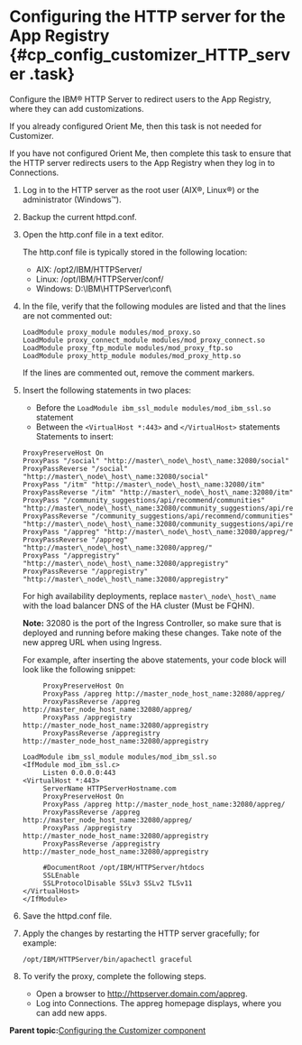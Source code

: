 # Configuring the HTTP server for the App Registry {#cp_config_customizer_HTTP_server .task}

Configure the IBM® HTTP Server to redirect users to the App Registry, where they can add customizations.

If you already configured Orient Me, then this task is not needed for Customizer.

If you have not configured Orient Me, then complete this task to ensure that the HTTP server redirects users to the App Registry when they log in to Connections.

1.  Log in to the HTTP server as the root user \(AIX®, Linux®\) or the administrator \(Windows™\).

2.  Backup the current httpd.conf.

3.  Open the http.conf file in a text editor.

    The http.conf file is typically stored in the following location:

    -   AIX: /opt2/IBM/HTTPServer/
    -   Linux: /opt/IBM/HTTPServer/conf/
    -   Windows: D:\\IBM\\HTTPServer\\conf\\
4.  In the file, verify that the following modules are listed and that the lines are not commented out:

    ```
    LoadModule proxy_module modules/mod_proxy.so 
    LoadModule proxy_connect_module modules/mod_proxy_connect.so 
    LoadModule proxy_ftp_module modules/mod_proxy_ftp.so 
    LoadModule proxy_http_module modules/mod_proxy_http.so 
    ```

    If the lines are commented out, remove the comment markers.

5.  Insert the following statements in two places:

    -   Before the `LoadModule ibm_ssl_module modules/mod_ibm_ssl.so` statement
    -   Between the `<VirtualHost *:443>` and `</VirtualHost>` statements
    Statements to insert:

    ```
    ProxyPreserveHost On
    ProxyPass "/social" "http://master\_node\_host\_name:32080/social" 
    ProxyPassReverse "/social" "http://master\_node\_host\_name:32080/social" 
    ProxyPass "/itm" "http://master\_node\_host\_name:32080/itm" 
    ProxyPassReverse "/itm" "http://master\_node\_host\_name:32080/itm"
    ProxyPass "/community_suggestions/api/recommend/communities" "http://master\_node\_host\_name:32080/community_suggestions/api/recommend/communities"
    ProxyPassReverse "/community_suggestions/api/recommend/communities" "http://master\_node\_host\_name:32080/community_suggestions/api/recommend/communities"
    ProxyPass "/appreg" "http://master\_node\_host\_name:32080/appreg/"
    ProxyPassReverse "/appreg" "http://master\_node\_host\_name:32080/appreg/"
    ProxyPass "/appregistry" "http://master\_node\_host\_name:32080/appregistry" 
    ProxyPassReverse "/appregistry" "http://master\_node\_host\_name:32080/appregistry"
    ```

    For high availability deployments, replace `master\_node\_host\_name` with the load balancer DNS of the HA cluster \(Must be FQHN\).

    **Note:** 32080 is the port of the Ingress Controller, so make sure that is deployed and running before making these changes. Take note of the new appreg URL when using Ingress.

    For example, after inserting the above statements, your code block will look like the following snippet:

    ```
         ProxyPreserveHost On
         ProxyPass /appreg http://master_node_host_name:32080/appreg/
         ProxyPassReverse /appreg http://master_node_host_name:32080/appreg/
         ProxyPass /appregistry http://master_node_host_name:32080/appregistry
         ProxyPassReverse /appregistry http://master_node_host_name:32080/appregistry 
    
    LoadModule ibm_ssl_module modules/mod_ibm_ssl.so
    <IfModule mod_ibm_ssl.c>
         Listen 0.0.0.0:443
    <VirtualHost *:443>
         ServerName HTTPServerHostname.com
         ProxyPreserveHost On
         ProxyPass /appreg http://master_node_host_name:32080/appreg/
         ProxyPassReverse /appreg http://master_node_host_name:32080/appreg/
         ProxyPass /appregistry http://master_node_host_name:32080/appregistry
         ProxyPassReverse /appregistry http://master_node_host_name:32080/appregistry 
    
         #DocumentRoot /opt/IBM/HTTPServer/htdocs
         SSLEnable
         SSLProtocolDisable SSLv3 SSLv2 TLSv11
    </VirtualHost>
    </IfModule>
    ```

6.  Save the httpd.conf file.

7.  Apply the changes by restarting the HTTP server gracefully; for example:

    ```
    /opt/IBM/HTTPServer/bin/apachectl graceful
    ```

8.  To verify the proxy, complete the following steps.

    -   Open a browser to http://httpserver.domain.com/appreg.
    -   Log into Connections. The appreg homepage displays, where you can add new apps.

**Parent topic:**[Configuring the Customizer component](../install/cp_config_customizer_intro.md)

